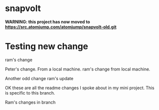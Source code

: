 # snapvolt

__WARNING: this project has now moved to https://src.atomjump.com/atomjump/snapvolt-old.git__

# Testing new change
ram's change


Peter's change. From a local machine.
ram's change from local machine.

Another odd change
ram's update


OK these are all the readme changes I spoke about in my mini project.
This is specific to this branch.

Ram's changes in branch
